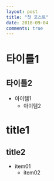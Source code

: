 ```yaml
---
layout: post
title: "첫 포스트"
date: 2018-09-04
comments: true
---
```


# 타이틀1

## 타이틀2

* 아이템1
  * 아이템2

# title1

## title2

* item01
  * item02
